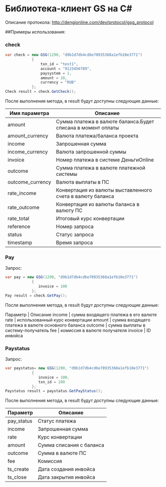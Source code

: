 Библиотека-клиент GS на C#
===

Описание протокола: http://dengionline.com/dev/protocol/gsg_protocol

##Примеры использования:

### check
```C#
var check = new GSG(1290, "d9b1d7db4cd6e70935368a1efb10e3771")
            {
                txn_id = "test1",
                account = "9123456789",
                paysystem = 1,
                amount = 10,
                currency = "RUB"
            };
Check result = check.GetCheck();
```
После выполнения метода, в result будут доступны следующие данные:

Имя параметра | Описание
--- | --- 
amount |	Сумма платежа в валюте баланса.Будет списана в момент оплаты
amount_currency |	Валюта платежа/баланса проекта
income |	Запрошенная сумма
income_currency |	Валюта запрошенной суммы
invoice |	Номер платежа в системе ДеньгиOnline
outcome |	Сумма платежа в валюте платежной системы
outcome_currency |	Валюта выплаты в ПС
rate_income |	Конвертация из валюты выставленного счета в валюту баланса
rate_outcome |	Конвертация из валюты баланса в валюту ПС
rate_total |	Итоговый курс конвертации
reference |	Номер запроса
status |	Статус запроса
timestamp |	Время запроса


### Pay

Запрос: 

```C#
var pay = new GSG(1290, "d9b1d7db4cd6e70935368a1efb10e3771")
            {
               invoice = 100
            };
Pay result = check.GetPay();
```

После выполнения метода, в result будут доступны следующие данные:

Параметр | Описание
income | сумма входящего платежа в его валюте
rate | использованный курс конвертации
amount | сумма входящего платежа в валюте основного баланса
outcome | сумма выплаты в систему-получатель
fee | комиссия в валюте получателя
invoice | ID инвойса


### Paystatus

Запрос: 

```C#
var paystatus= new GSG(1290, "d9b1d7db4cd6e70935368a1efb10e3771")
            {
               invoice = 100,
               txn_id = 100
            };
Paystatus result = paystatus.GetPayStatus();
```

После выполнения метода, в result будут доступны следующие данные:

Параметр | Описание
--- | ---
pay_status | Статус платежа
income | Запрошенная сумма
rate | Курс конвертации
amount | Сумма списания с баланса
outcome | Сумма в валюте ПС
fee | Комиссия
ts_create | Дата создания инвойса
ts_close | Дата закрытия инвойса

